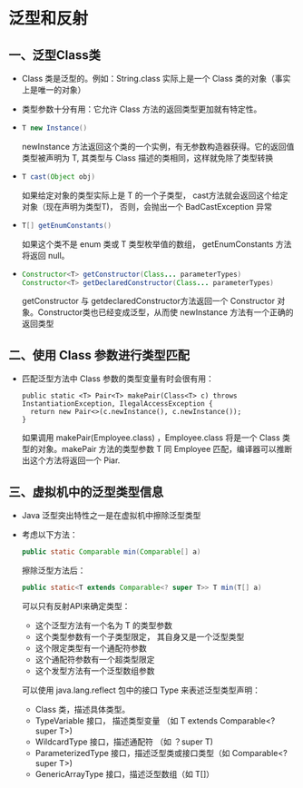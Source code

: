 # 泛型和反射

## 一、泛型Class类

- Class 类是泛型的。例如：String.class 实际上是一个 Class<String> 类的对象（事实上是唯一的对象）

- 类型参数十分有用：它允许 Class<T> 方法的返回类型更加就有特定性。

- ```java
  T new Instance()
  ```

  newInstance 方法返回这个类的一个实例，有无参数构造器获得。它的返回值类型被声明为 T, 其类型与 Class<T> 描述的类相同，这样就免除了类型转换

- ```java
  T cast(Object obj)
  ```

  如果给定对象的类型实际上是 T 的一个子类型， cast方法就会返回这个给定对象（现在声明为类型T)， 否则，会抛出一个 BadCastException 异常

- ```java
  T[] getEnumConstants()
  ```

  如果这个类不是 enum 类或 T 类型枚举值的数组， getEnumConstants 方法将返回 null。

- ```java
  Constructor<T> getConstructor(Class... parameterTypes)
  Constructor<T> getDeclaredConstructor(Class... parameterTypes)
  ```

  getConstructor 与 getdeclaredConstructor方法返回一个 Constructor<T> 对象。Constructor类也已经变成泛型，从而使 newInstance 方法有一个正确的返回类型

## 二、使用 Class<T> 参数进行类型匹配

- 匹配泛型方法中 Class<T> 参数的类型变量有时会很有用：

  ```
  public static <T> Pair<T> makePair(Class<T> c) throws InstantiationException, IlegalAccessException {
  	return new Pair<>(c.newInstance(), c.newInstance());
  }
  ```

  如果调用 makePair(Employee.class) ，Employee.class 将是一个 Class<Employee> 类型的对象。makePair 方法的类型参数 T 同 Employee 匹配，编译器可以推断出这个方法将返回一个 Piar<Employee>.

## 三、虚拟机中的泛型类型信息

- Java 泛型突出特性之一是在虚拟机中擦除泛型类型

- 考虑以下方法：

  ```java
  public static Comparable min(Comparable[] a)
  ```

  擦除泛型方法后：

  ```java
  public static<T extends Comparable<? super T>> T min(T[] a)
  ```

  可以只有反射API来确定类型：

  - 这个泛型方法有一个名为 T 的类型参数
  - 这个类型参数有一个子类型限定， 其自身又是一个泛型类型
  - 这个限定类型有一个通配符参数
  - 这个通配符参数有一个超类型限定
  - 这个发型方法有一个泛型数组参数

  可以使用 java.lang.reflect 包中的接口 Type 来表述泛型类型声明：

  - Class 类，描述具体类型。
  - TypeVariable 接口， 描述类型变量 （如 T  extends Comparable<? super T>)
  - WildcardType 接口，描述通配符 （如 ？super T)
  - ParameterizedType 接口，描述泛型类或接口类型（如 Comparable<? super T>)
  - GenericArrayType 接口，描述泛型数组（如 T[]）


